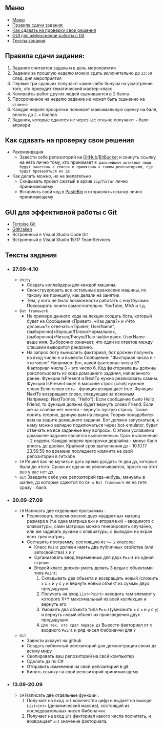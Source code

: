 ## Меню
<!-- TOC -->

- [Меню](#меню)
- [Правила сдачи задания:](#правила-сдачи-задания)
- [Как сдавать на проверку свои решения](#как-сдавать-на-проверку-свои-решения)
- [GUI для эффективной работы с Git](#gui-для-эффективной-работы-с-git)
- [Тексты задания](#тексты-задания)

<!-- /TOC -->
## Правила сдачи задания:
1. Задание считается заданым в день мероприятия
1. Задание за прошлую неделю можно сдать включительно до `23:59` след. дня мероприятия
1. Первые три сдавших получают какие-либо бонусы на усмотрение того, кто проводит тематический мастер-класс
1. Копирайты работ других людей оцениваются в 2 балла
1. Просроченное на неделю задание не может быть оцененно на `отлично`
1. Каждая неделя просрочки понижает максимальную оценку на балл, вплоть до `2-х` баллов
1. Задания, которые сдаются не через `Git` отныне получают `-` балл априори


## Как сдавать на проверку свои решения
+ Рекомендация
    + Завести себе репозиторий на [GitHub](https://github.com)/[BitBucket](https://bitbucket.org) и скинуть ссылку на него лично тому, кто принимает `В дальнейшем активные люди будут занесены в список и привязаны к своим репозиториям, где будут проверяться их дз`
+ Как делать можно, но не желательно
    + Скидывать проект сжатый в архив `zip`/`7z`/`rar` лично принимающему
    + Вставлять свой код в [PasteBin](https://pastebin.com) и отправлять ссылку лично принимающему


## GUI для эффективной работы с Git
+ [Tortoise Git](https://tortoisegit.org)
+ [GitKraken](https://www.gitkraken.com)
+ Встроенный в Visual Studio Code Git
+ Встроенный в Visual Studio 15/17 TeamServices


## Тексты задания
+ ### 27.09-4.10
    + `Unity`
        + Создать коллайдеры для каждой машины.
        + Сконструировать все остальные вражеские машины, по такому же принципу, как делали на занятии.
        + Тем, у кого не было возможности работать с ноутбуками: Поковырять юнити самостоятельно. YouTube, MVA и т.д.
    + `Bot framework`
        + На примере данного кода на лекции создать бота, который будет на Сообщения «Привет», «Как дела?» и «Что делаешь?» отвечать «Привет, UserName”, (выборочно)«Хорошо/Плохо/Нормально», (выборочно)«Читаю/Рисую/Пью чай/играю». UserName - ваше имя. Выборочно означает, что один из ответов между слешами выводится рандомно.
        + На запрос боту вычислить факториал, бот должен получить на вход число n и вывести Сообщение: "Факториал числа n - это число" Например: Бот, какой факториал числа 3? Факториал числа 3 - это число 6. Код факториала вы должны реиспользовать из кода домашнего задания, написанного ранее. Функции IsPresent и NextTo нужно реализовать самим. Функция IsPresent ищет в массиве строк (слов) нужное слово.Если слово есть - функция возвращает true. Функция NextTo возвращает слово, следующее за искомым. Например: NextTo(mes, "Hello"); Если сообщение было Hello Friend, то функция должна будет вернуть слово Friend. Если же за словом нет ничего - вернуть пустую строку. Также понять теорию, данную вам на лекции. Теория понадобится вам на защите домашнего задания. Бот должен запускаться, к нему можно валидно подключаться через bot-emulator, будет отвечать на все заданные ему вопросы. С этими условиями домашнее задание является выполненным. Срок выполнения - 2 недели. Каждая неделя просрочки дедлайна - минус балл вплоть до двойки. Крайний срок выполнения дз - 10.10.17 23.59.59 по времени последнего коммита на свой репозиторий в гитхабе
    + `C#` Решил вас не мучить и дать время досдать те два дз, которые были до этого. Сроки их сдачи не увеличиваются, просто на этот раз у вас нет дз.
    + `Git` Заведите себе уже репозиторий где-нибудь, мануалы в шапке, дз которые сдаются по `C# и Bot framework` не на гите сразу `-` балл.
+ ### 20.09-27.09
    + `C#` Написать две отдельные программы :
        + Реализовать перемножение двух квадратных матриц размера `N` (т.е одна матрица `NxN` и вторая `NxN`) - вводимого с клавиатуры, сами матрицы можно генерировать случайно, или же задавать руками с клавиатуры, с выводом на экран всех трех матриц.
        + Составить программу, состоящую из `>= 2` классов:
            + Класс `Point` должен иметь два публичных свойства (или автосвойства) `X` и `Y`
            + Организовать ввод переменных для двух `Point` из одной строки
            + Второй класс должен уметь делать 3 вещи с объектами типа `Point`: 
                1. Cкладывать два объекта и возвращать новый (сложить `x` с `x` и `y` c `y` и вернуть новый объект из суммы двух предыдущих
                1. Получать на вход `List<Point>` находить там элемент у которого X+Y максимальный из всей коллекции и вернуть его
                1. Уможить два объекта типа `Point`(умножить `x` с `x` и `y` c `y`) и вернуть новый объект из произведения двух предыдущих
                1. `Для тех, кто сдал первое дз` Вывести факториал от `X` входного `Point` и ряд чисел Фибоначчи для `Y`
    + `Git`
        +  Завести аккаунт на github
        +  Создать публичный репозиторий для демонстрации своих дз всему миру
        +  Скопировать ваш репозиторий на свой компьютер
        +  Сделать дз по C#
        +  Отправить изменения на свой репозиторий в git
        +  Кинуть ссылку на свой репозиторий принимающему
+ ### 13.09-20.09
    + `C#` Написать две отдельные функции :
        1. Получает на вход `int` количество цифр и выдает на выходе `List<int>` (динамический массив), состоящий из последовательных чисел Фибоначчи.
        1. Получает на вход `int` факториал какого числа посчитать, и возвращает `int` значение факториала.